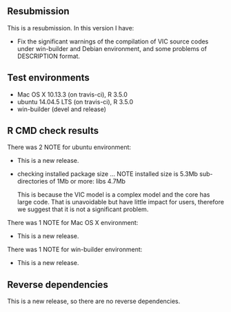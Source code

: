 ## Resubmission
This is a resubmission. In this version I have:

* Fix the significant warnings of the compilation of VIC source codes under
win-builder and Debian environment, and some problems of DESCRIPTION format.


## Test environments
* Mac OS X 10.13.3 (on travis-ci), R 3.5.0
* ubuntu 14.04.5 LTS (on travis-ci), R 3.5.0
* win-builder (devel and release)

## R CMD check results

There was 2 NOTE for ubuntu environment:

* This is a new release.

* checking installed package size ... NOTE
  installed size is  5.3Mb
  sub-directories of 1Mb or more:
    libs   4.7Mb

  This is because the VIC model is a complex model and the core has large code. 
  That is unavoidable but have little impact for users, therefore we suggest that
  it is not a significant problem.

There was 1 NOTE for Mac OS X environment:

* This is a new release.

There was 1 NOTE for win-builder environment:

* This is a new release.

  
## Reverse dependencies

This is a new release, so there are no reverse dependencies.
